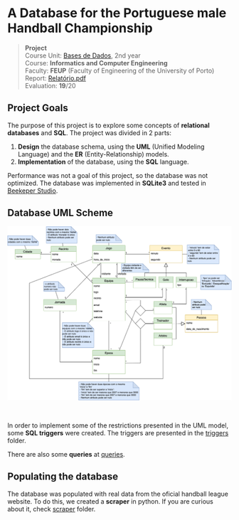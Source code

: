 # A **Database** for the Portuguese male **Handball Championship**

>**Project**
><br />
>Course Unit: [Bases de Dados](https://sigarra.up.pt/feup/pt/ucurr_geral.ficha_uc_view?pv_ocorrencia_id=501674 "Databases"), 2nd year 
><br />
>Course: **Informatics and Computer Engineering** 
><br />
> Faculty: **FEUP** (Faculty of Engineering of the University of Porto)
><br/>
> Report: [Relatório.pdf](./Relatório.pdf)
><br/>
> Evaluation: **19**/20


## Project Goals

The purpose of this project is to explore some concepts of **relational databases** and **SQL**. The project was divided in 2 parts:

1. **Design** the database schema, using the **UML** (Unified Modeling Language) and the **ER** (Entity-Relationship) models.
2. **Implementation** of the database, using the **SQL** language.

Performance was not a goal of this project, so the database was not optimized.
The database was implemented in **SQLite3** and tested in [Beekeper Studio](https://github.com/beekeeper-studio/beekeeper-studio).


## Database UML Scheme

![UML_Scheme](./UML.drawio.png "UML")

<br>

In order to implement some of the restrictions presented in the UML model, some **SQL triggers** were created. The triggers are presented in the [triggers](./triggers) folder.

There are also some **queries** at [queries](./queries).


## Populating the database

The database was populated with real data from the oficial handball league website. 
To do this, we created a  **scraper** in python. If you are curious about it, check [scraper](./scraper) folder.
